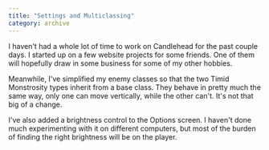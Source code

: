 ```yaml
---
title: "Settings and Multiclassing"
category: archive
---
```

I haven't had a whole lot of time to work on Candlehead for the past couple days. I started up on a few website projects for some friends. One of them will hopefully draw in some business for some of my other hobbies.

Meanwhile, I've simplified my enemy classes so that the two Timid Monstrosity types inherit from a base class. They behave in pretty much the same way, only one can move vertically, while the other can't. It's not that big of a change.

I've also added a brightness control to the Options screen. I haven't done much experimenting with it on different computers, but most of the burden of finding the right brightness will be on the player.